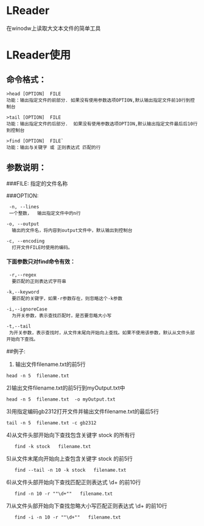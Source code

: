 # LReader
在winodw上读取大文本文件的简单工具

# LReader使用

## 命令格式：
```
>head [OPTION]  FILE
功能：输出指定文件的前部分. 如果没有使用参数选项OPTION,默认输出指定文件前10行到控制台

>tail [OPTION]  FILE
功能：输出指定文件的后部分.  如果没有使用参数选项OPTION,默认输出指定文件最后后10行到控制台

>find [OPTION]  FILE`
功能：输出与关键字 或 正则表达式 匹配的行
```

## 参数说明：

###FILE:
 指定的文件名称
 
###OPTION:
```
 -n, --lines
 一个整数，  输出指定文件中的n行
 
-o, --output 
  输出的文件名，将内容到output文件中，默认输出到控制台

-c, --encoding
  打开文件FILE时使用的编码。
```


#### 下面参数只对find命令有效：
```
 -r,--regex
  要匹配的正则表达式字符串
  
-k,--keyword
  要匹配的关键字，如果-r参数存在，则忽略这个-k参数
  
-i,--ignoreCase
  为开关参数，表示查找匹配时，是否要忽略大小写

-t,--tail
 为开关参数，表示查找时，从文件末尾向开始向上查找。如果不使用该参数，默认从文件头部开始向下查找。
```

##例子:
1) 输出文件filename.txt的前5行
```
head -n 5  filename.txt  
```

2)输出文件filename.txt的前5行到myOutput.txt中
```
head -n 5  filename.txt  -o myOutput.txt
```

3)用指定编码gb2312打开文件并输出文件filename.txt的最后5行  
```
tail -n 5  filename.txt -c gb2312
```

4)从文件头部开始向下查找包含关键字 stock 的所有行
```
   find -k stock   filename.txt
```
5)从文件末尾向开始向上查包含关键字 stock 的前5行
```
   find --tail -n 10 -k stock   filename.txt
```
6)从文件头部开始向下查找匹配正则表达式 \d+ 的前10行
```
   find -n 10 -r ""\d+""   filename.txt
```
   
7)从文件头部开始向下查找忽略大小写匹配正则表达式 \d+ 的前10行
```
   find -i -n 10 -r ""\d+""   filename.txt
```
